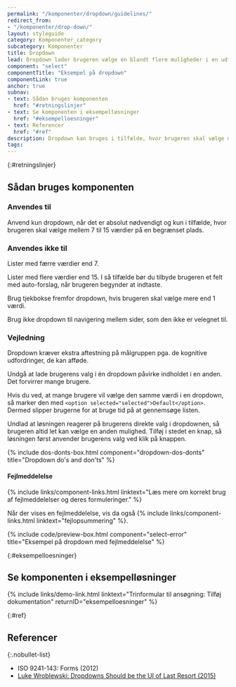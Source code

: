 ```yaml
---
permalink: "/komponenter/dropdown/guidelines/"
redirect_from:
- "/komponenter/drop-down/"
layout: styleguide
category: Komponenter_category
subcategory: Komponenter
title: Dropdown
lead: Dropdown lader brugeren vælge én blandt flere muligheder i en udfoldet liste.
component: "select"
componentTitle: "Eksempel på dropdown"
componentLink: true
anchor: true
subnav:
- text: Sådan bruges komponenten
  href: "#retningslinjer"
- text: Se komponenten i eksempelløsninger
  href: "#eksempelloesninger"
- text: Referencer
  href: "#ref"
description: Dropdown kan bruges i tilfælde, hvor brugeren skal vælge mellem 7 og 15 værdier på en begrænset plads.
tags:
---
```


{:#retningslinjer}
## Sådan bruges komponenten

### Anvendes til

Anvend kun dropdown, når det er absolut nødvendigt og kun i tilfælde, hvor brugeren skal vælge mellem 7 til 15 værdier på en begrænset plads.

### Anvendes ikke til

Lister med færre værdier end 7.

Lister med flere værdier end 15. I så tilfælde bør du tilbyde brugeren et felt med auto-forslag, når brugeren begynder at indtaste.

Brug tjekbokse fremfor dropdown, hvis brugeren skal vælge mere end 1 værdi.

Brug ikke dropdown til navigering mellem sider, som den ikke er velegnet til.

### Vejledning

Dropdown kræver ekstra aftestning på målgruppen pga. de kognitive udfordringer, de kan afføde.

Undgå at lade brugerens valg i én dropdown påvirke indholdet i en anden. Det forvirrer mange brugere.

Hvis du ved, at mange brugere vil vælge den samme værdi i en dropdown, så marker den med `<option selected="selected">Default</option>`. Dermed slipper brugerne for at bruge tid på at gennemsøge listen.

Undlad at løsningen reagerer på brugerens direkte valg i dropdownen, så brugeren altid let kan vælge en anden mulighed. Tilføj i stedet en knap, så løsningen først anvender brugerens valg ved klik på knappen.

{% include dos-donts-box.html component="dropdown-dos-donts" title="Dropdown do's and don'ts" %}

#### Fejlmeddelelse
{% include links/component-links.html linktext="Læs mere om korrekt brug af fejlmeddelelser og deres formuleringer." %}

Når der vises en fejlmeddelelse, vis da også {% include links/component-links.html linktext="fejlopsummering" %}.

{% include code/preview-box.html component="select-error" title="Eksempel på dropdown med fejlmeddelelse" %}

{:#eksempelloesninger}
## Se komponenten i eksempelløsninger

{% include links/demo-link.html linktext="Trinformular til ansøgning: Tilføj dokumentation" returnID="eksempelloesninger" %}

{:#ref}
## Referencer

{:.nobullet-list}
- ISO 9241-143: Forms (2012)
- <a href="https://www.lukew.com/ff/entry.asp?1950" class="icon-link">Luke Wroblewski: Dropdowns Should be the UI of Last Resort (2015)<svg class="icon-svg" focusable="false" aria-hidden="true"><use xlink:href="#open-in-new"></use></svg></a>




